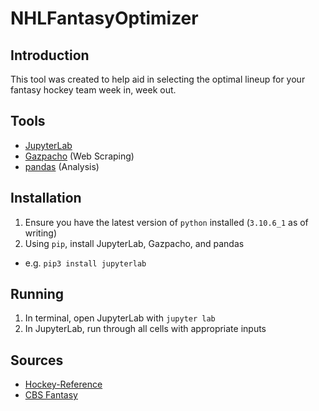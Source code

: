 # NHLFantasyOptimizer

## Introduction

This tool was created to help aid in selecting the optimal lineup for your fantasy hockey team week in, week out. 

## Tools

- [JupyterLab](https://jupyter.org/install)
- [Gazpacho](https://pypi.org/project/gazpacho/) (Web Scraping)
- [pandas](https://pandas.pydata.org/) (Analysis)

## Installation

1. Ensure you have the latest version of `python` installed (`3.10.6_1` as of writing)
2. Using `pip`, install JupyterLab, Gazpacho, and pandas
  - e.g. `pip3 install jupyterlab`

## Running

1. In terminal, open JupyterLab with `jupyter lab`
2. In JupyterLab, run through all cells with appropriate inputs


## Sources

- [Hockey-Reference](https://www.hockey-reference.com/analytics/)
- [CBS Fantasy](https://www.cbssports.com/fantasy/hockey/stats)
